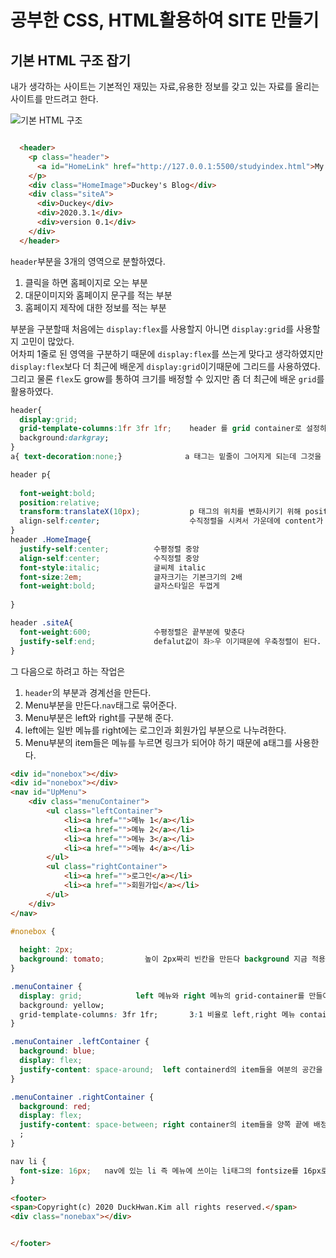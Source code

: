 # 공부한 CSS, HTML활용하여 SITE 만들기  

## 기본 HTML 구조 잡기  
내가 생각하는 사이트는 기본적인 재밌는 자료,유용한 정보를 갖고 있는 자료를 올리는 사이트를 만드려고 한다.  

<img src=".계획.png" alt="기본 HTML 구조">

```html

  <header>
    <p class="header">
      <a id="HomeLink" href="http://127.0.0.1:5500/studyindex.html">My site</a>
    </p>
    <div class="HomeImage">Duckey's Blog</div>
    <div class="siteA">
      <div>Duckey</div>
      <div>2020.3.1</div>
      <div>version 0.1</div>
    </div>
  </header>
``` 
`header`부분을 3개의 영역으로 분할하였다.  
 1. 클릭을 하면 홈페이지로 오는 부분
 2. 대문이미지와 홈페이지 문구를 적는 부분
 3. 홈페이지 제작에 대한 정보를 적는 부분   

부분을 구분할때 처음에는 `display:flex`를 사용할지 아니면 `display:grid`를 사용할지 고민이 많았다.  
어차피 1줄로 된 영역을 구분하기 때문에 `display:flex`를 쓰는게 맞다고 생각하였지만 `display:flex`보다 더 최근에 배운게 `display:grid`이기때문에 그리드를 사용하였다. 그리고 물론 `flex`도 grow를 통하여 크기를 배정할 수 있지만 좀 더 최근에 배운 `grid`를 활용하였다.

```css
header{
  display:grid;
  grid-template-columns:1fr 3fr 1fr;    header 를 grid container로 설정하고 아래에 있는 3영역을 배치한다. 
  background:darkgray; 
}
a{ text-decoration:none;}              a 태그는 밑줄이 그어지게 되는데 그것을 없애기위해 text-decoration을 설정하였다.

header p{
  
  font-weight:bold;
  position:relative;
  transform:translateX(10px);           p 태그의 위치를 변화시키기 위해 position과 transform의 값 translateX를 활용하여 X 축으로 10px만큼 옮겨주었다. 
  align-self:center;                    수직정렬을 시켜서 가운데에 content가 오게하였다.
}
header .HomeImage{
  justify-self:center;          수평정렬 중앙
  align-self:center;            수직정렬 중앙
  font-style:italic;            글씨체 italic   
  font-size:2em;                글자크기는 기본크기의 2배
  font-weight:bold;             글자스타일은 두껍게
  
}

header .siteA{
  font-weight:600;              수평정렬은 끝부분에 맞춘다
  justify-self:end;             defalut값이 좌>우 이기때문에 우축정렬이 된다.
}
```  
그 다음으로 하려고 하는 작업은  
 1. `header`의 부분과 경계선을 만든다.
 2. Menu부분을 만든다.`nav`태그로 묶어준다.
 3. Menu부분은 left와 right를 구분해 준다.
 4. left에는 일반 메뉴를 right에는 로그인과 회원가입 부분으로 나누려한다.
 5. Menu부분의 item들은 메뉴를 누르면 링크가 되어야 하기 때문에 a태그를 사용한다. 




```html
<div id="nonebox"></div>
<div id="nonebox"></div>
<nav id="UpMenu">
    <div class="menuContainer">
        <ul class="leftContainer">
            <li><a href="">메뉴 1</a></li>
            <li><a href="">메뉴 2</a></li>
            <li><a href="">메뉴 3</a></li>
            <li><a href="">메뉴 4</a></li>
        </ul>
        <ul class="rightContainer">
            <li><a href="">로그인</a></li>
            <li><a href="">회원가입</a></li>
        </ul>
    </div>
</nav>
```  

```css
#nonebox {
  
  height: 2px;
  background: tomato;         높이 2px짜리 빈칸을 만든다 background 지금 적용되는 것을 확인하기 위해 입력한값.
}

.menuContainer {
  display: grid;            left 메뉴와 right 메뉴의 grid-container를 만들어준다.
  background: yellow;
  grid-template-columns: 3fr 1fr;       3:1 비율로 left,right 메뉴 container를 배정한다.
}

.menuContainer .leftContainer {
  background: blue;
  display: flex;
  justify-content: space-around;  left containerd의 item들을 여분의 공간을 사용하여 배정한다
}

.menuContainer .rightContainer {
  background: red;
  display: flex;
  justify-content: space-between; right container의 item들을 양쪽 끝에 배정한다.
  ;
}

nav li {
  font-size: 16px;   nav에 있는 li 즉 메뉴에 쓰이는 li태그의 fontsize를 16px로 한다.        
}
```  


```html
<footer>
<span>Copyright(c) 2020 DuckHwan.Kim all rights reserved.</span>
<div class="nonebax"></div>


</footer>
```  